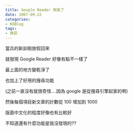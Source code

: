 ```yaml
---
title: Google Reader 改版了
date: 2007-09-22
categories:
- KDBlog
tags:
- 資訊
---
```

當兵的新訓剛放假回來

就發現 Google Reader 好像有點不一樣了

最上面的地方變乾淨了

也加上了好用的搜尋功能

(之前一直沒有就很奇怪....因為 google 是從搜尋引擎起家的啊)

然後每個項目新文章的計數從 100 增加到 1000

版面中文化的程度好像也有比較好

不知道還有什麼功能是我沒發現的??

